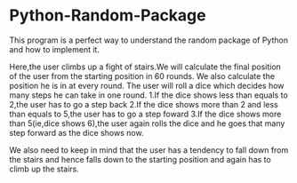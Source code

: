 # Python-Random-Package
This program is a perfect way to understand the random package of Python and how to implement it.

Here,the user climbs up a fight of stairs.We will calculate the final position of the user from the starting position in 60 rounds.
We also calculate the position he is in at every round.
The user will roll a dice which decides how many steps he can take in one round.
1.If the dice shows less than equals to 2,the user has to go a step back
2.If the dice shows more than 2 and less than equals to 5,the user has to go a step foward
3.If the dice shows more than 5(ie,dice shows 6),the user again rolls the dice and he goes that many step forward as the dice shows now.

We also need to keep in mind that the user has a tendency to fall down from the stairs and hence falls down to the starting position and again has to climb up the stairs.

